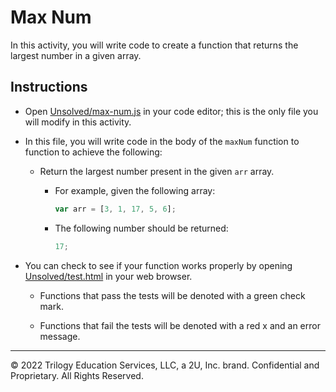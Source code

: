 # Max Num

In this activity, you will write code to create a function that returns the largest number in a given array.

## Instructions

* Open [Unsolved/max-num.js](Unsolved/max-num.js) in your code editor; this is the only file you will modify in this activity.

* In this file, you will write code in the body of the `maxNum` function to function to achieve the following:

  * Return the largest number present in the given `arr` array.

    * For example, given the following array:

        ```js
        var arr = [3, 1, 17, 5, 6];
        ```

    * The following number should be returned:

        ```js
        17;
        ```

* You can check to see if your function works properly by opening [Unsolved/test.html](Unsolved/test.html) in your web browser.

  * Functions that pass the tests will be denoted with a green check mark.

  * Functions that fail the tests will be denoted with a red x and an error message.

---
© 2022 Trilogy Education Services, LLC, a 2U, Inc. brand. Confidential and Proprietary. All Rights Reserved.
